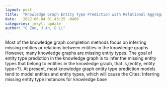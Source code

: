 ```yaml
---
layout: post
title:  "Knowledge Graph Entity Type Prediction with Relational Aggregation Graph Attention Network"
date:   2022-06-04 01:43:25 -0400
categories: jekyll update
author: "C Zou, J An, G Li"
---
```

Most of the knowledge graph completion methods focus on inferring missing entities or relations between entities in the knowledge graphs. However, many knowledge graphs are missing entity types. The goal of entity type prediction in the knowledge graph is to infer the missing entity types that belong to entities in the knowledge graph, that is,(entity, entity type=?). At present, most knowledge graph entity type prediction models tend to model entities and entity types, which will cause the  Cites: Inferring missing entity type instances for knowledge base
